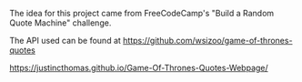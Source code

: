 The idea for this project came from FreeCodeCamp's "Build a Random Quote Machine" challenge.

The API used can be found at https://github.com/wsizoo/game-of-thrones-quotes 

https://justincthomas.github.io/Game-Of-Thrones-Quotes-Webpage/
